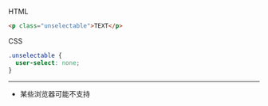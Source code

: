 HTML
```HTML
<p class="unselectable">TEXT</p>
```

CSS
```CSS
.unselectable {
  user-select: none;
}
```

---

+ 某些浏览器可能不支持